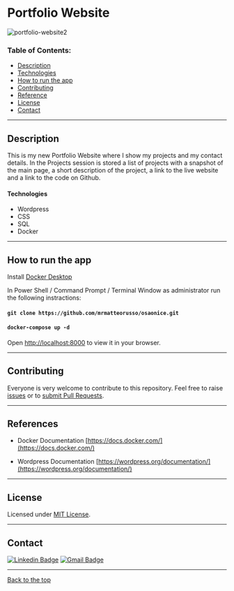 # Portfolio Website

![portfolio-website2](https://user-images.githubusercontent.com/80893528/160882593-09424962-0e6a-4ce4-b6f8-b739c02290a6.png)

### Table of Contents:

- [Description](#description)
- [Technologies](#technologies)
- [How to run the app](#how-to-run-the-app)
- [Contributing](#contributing)
- [Reference](#reference)
- [License](#license)
- [Contact](#contact)

---

## Description

This is my new Portfolio Website where I show my projects and my contact details. In the Projects session is stored a list of projects with a snapshot of the main page, a short description of the project, a link to the live website and a link to the code on Github.

#### Technologies

- Wordpress
- CSS
- SQL
- Docker

---

## How to run the app

Install [ Docker Desktop ](https://www.docker.com/products/docker-desktop/)

In Power Shell / Command Prompt / Terminal Window as administrator run the following instractions:

#### `git clone https://github.com/mrmatteorusso/osaonice.git`

#### `docker-compose up -d`

Open [http://localhost:8000](http://localhost:8000) to view it in your browser.

---

## Contributing

Everyone is very welcome to contribute to this repository. Feel free to raise [issues](https://github.com/mrmatteorusso/Team-Generator/issues) or to [submit Pull Requests](https://github.com/mrmatteorusso/osaonice/pulls).

---

## References

- Docker Documentation
  [https://docs.docker.com/](https://docs.docker.com/)

- Wordpress Documentation
  [https://wordpress.org/documentation/](https://wordpress.org/documentation/)

---

## License

Licensed under [MIT License](http://opensource.org/licenses/MIT).

---

## Contact

[![Linkedin Badge](https://img.shields.io/badge/-Matteo_Russo-blue?style=flat-square&logo=Linkedin&logoColor=white&link=https://www.linkedin.com/in/mrmatteorusso//)](https://www.linkedin.com/in/mrmatteorusso/) [![Gmail Badge](https://img.shields.io/badge/-mrmatteorusso@gmail.com-c14438?style=flat-square&logo=Gmail&logoColor=white&link=mailto:mrmatteorusso@gmail.com)](mailto:mrmatteorusso@gmail.com)

---

[Back to the top](#portfolio-website)
